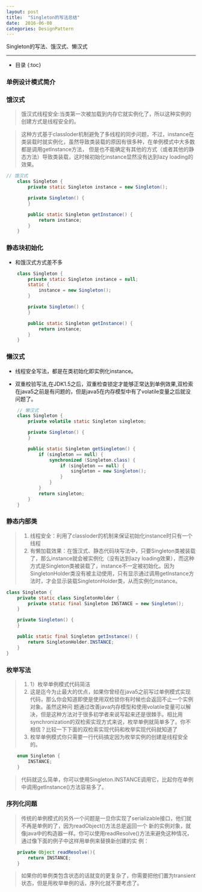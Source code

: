 ```yaml
---
layout: post
title:  "Singleton的写法总结"
date:  2016-06-08
categories: DesignPattern
---
```


Singleton的写法、饿汉式、懒汉式

---

- 目录
{:toc}


### 单例设计模式简介

### 饿汉式

> 饿汉式线程安全:当类第一次被加载到内存它就实例化了，所以这种实例的创建方式是线程安全的。

> 这种方式基于classloder机制避免了多线程的同步问题，不过，instance在类装载时就实例化，虽然导致类装载的原因有很多种，在单例模式中大多数都是调用getInstance方法， 但是也不能确定有其他的方式（或者其他的静态方法）导致类装载，这时候初始化instance显然没有达到lazy loading的效果。

```java
// 饿汉式
	class Singleton {
		private static Singleton instance = new Singleton();

		private Singleton() {
		}

		public static Singleton getInstance() {
			return instance;
		}
	}
```

### 静态块初始化

- 和饿汉式方式差不多

```java
	class Singleton {
		private static Singleton instance = null;
		static {
			instance = new Singleton();
		}

		private Singleton() {
		}

		public static Singleton getInstance() {
			return instance;
		}
	}
```

### 懒汉式

- 线程安全写法，都是在类初始化即实例化instance。

- 双重校验写法,在JDK1.5之后，双重检查锁定才能够正常达到单例效果,双检索在java5之前是有问题的，但是java5在内存模型中有了volatile变量之后就没问题了。

```java
	// 懒汉式
	class Singleton {
		private volatile static Singleton singleton;

		private Singleton() {
		}

		public static Singleton getSingleton() {
			if (singleton == null) {
				synchronized (Singleton.class) {
					if (singleton == null) {
						singleton = new Singleton();
					}
				}
			}
			return singleton;
		}
	}
```

### 静态内部类

> 1. 线程安全：利用了classloder的机制来保证初始化instance时只有一个线程
> 2. 有懒加载效果：在饿汉式、静态代码块写法中，只要Singleton类被装载了，那么instance就会被实例化（没有达到lazy loading效果），而这种方式是Singleton类被装载了，instance不一定被初始化。因为SingletonHolder类没有被主动使用，只有显示通过调用getInstance方法时，才会显示装载SingletonHolder类，从而实例化instance。

```java
class Singleton {
	private static class SingletonHolder {
		private static final Singleton INSTANCE = new Singleton();
	}

	private Singleton() {
	}

	public static final Singleton getInstance() {
		return SingletonHolder.INSTANCE;
	}
}
```

### 枚举写法

> 1. 1）枚举单例模式代码简洁
> 2. 这是迄今为止最大的优点，如果你曾经在java5之前写过单例模式实现代码，那么你会知道即使是使用双检锁你有时候也会返回不止一个实例对象。虽然这种问 题通过改善java内存模型和使用volatile变量可以解决，但是这种方法对于很多初学者来说写起来还是很棘手。相比用 synchronization的双检索实现方式来说，枚举单例就简单多了。你不相信？比较一下下面的双检索实现代码和枚举实现代码就知道了
> 3. 枚举单例模式你只需要一行代码搞定因为枚举实例的创建是线程安全的。


```java
	enum Singleton {  
		INSTANCE;  		
	}  
```

> 代码就这么简单，你可以使用Singleton.INSTANCE调用它，比起你在单例中调用getInstance()方法容易多了。

### 序列化问题

> 传统的单例模式的另外一个问题是一旦你实现了serializable接口，他们就不再是单例的了，因为readObject()方法总是返回一个 新的实例对象，就像java中的构造器一样。你可以使用readResolve()方法来避免这种情况，通过像下面的例子中这样用单例来替换新创建的实 例：

```java
	private Object readResolve(){
		return INSTANCE;
	}
```

> 如果你的单例类包含状态的话就变的更复杂了，你需要把他们置为transient状态，但是用枚举单例的话，序列化就不要考虑了。



